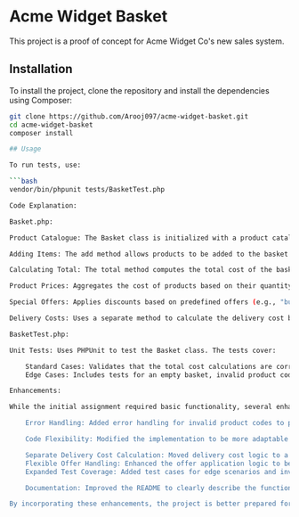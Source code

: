 # Acme Widget Basket

This project is a proof of concept for Acme Widget Co's new sales system.

## Installation

To install the project, clone the repository and install the dependencies using Composer:

```bash
git clone https://github.com/Arooj097/acme-widget-basket.git
cd acme-widget-basket
composer install

## Usage

To run tests, use:

```bash
vendor/bin/phpunit tests/BasketTest.php

Code Explanation:

Basket.php:

Product Catalogue: The Basket class is initialized with a product catalogue, delivery rules, and special offers. The product catalogue includes product codes, names, and prices.

Adding Items: The add method allows products to be added to the basket by their code. If an invalid product code is provided, an exception is thrown.

Calculating Total: The total method computes the total cost of the basket. It takes into account:

Product Prices: Aggregates the cost of products based on their quantity.

Special Offers: Applies discounts based on predefined offers (e.g., "buy one red widget, get the second half price").

Delivery Costs: Uses a separate method to calculate the delivery cost based on the total amount spent.

BasketTest.php:

Unit Tests: Uses PHPUnit to test the Basket class. The tests cover:

    Standard Cases: Validates that the total cost calculations are correct for different basket contents.
    Edge Cases: Includes tests for an empty basket, invalid product codes, and special offer scenarios.

Enhancements:

While the initial assignment required basic functionality, several enhancements were made to improve the code's robustness and flexibility:

    Error Handling: Added error handling for invalid product codes to prevent issues during execution and provide meaningful feedback to users.

    Code Flexibility: Modified the implementation to be more adaptable for future extensions:

    Separate Delivery Cost Calculation: Moved delivery cost logic to a dedicated method to make the total method cleaner and more maintainable.
    Flexible Offer Handling: Enhanced the offer application logic to be more general, allowing for easier future extensions and additional offer types.
    Expanded Test Coverage: Added test cases for edge scenarios and invalid inputs to ensure the code behaves correctly in a variety of situations and to catch potential issues early.

    Documentation: Improved the README to clearly describe the functionality of the Basket class, assumptions made during implementation, and detailed instructions for installation and usage.

By incorporating these enhancements, the project is better prepared for future requirements and provides a more robust and user-friendly solution.